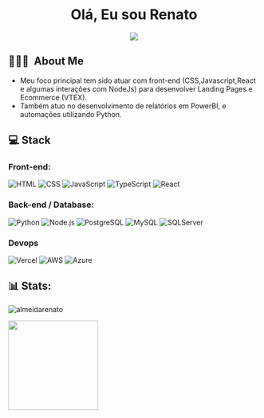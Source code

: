 <h1 align="center">Olá, Eu sou Renato</h1>

<p align="center">
<a href="https://www.linkedin.com/in/renato-mareque"><img src="https://img.shields.io/badge/-Renato%20Mareque-0077B5?style=flat-square&logo=Linkedin&logoColor=white"/></a>
</p>

<h2> 👨🏻‍💻 &nbsp;About Me </h2>

- Meu foco principal tem sido atuar com front-end (CSS,Javascript,React e algumas interações com NodeJs) para desenvolver Landing Pages e Ecommerce (VTEX).
- Também atuo no desenvolvimento de relatórios em PowerBI, e automações utilizando Python.



## 💻 Stack

### Front-end:
![HTML](https://img.shields.io/badge/-HTML-333333?style=flat&logo=HTML5)
![CSS](https://img.shields.io/badge/-CSS-333333?style=flat&logo=CSS3&logoColor=1572B6)
![JavaScript](https://img.shields.io/badge/-JavaScript-333333?style=flat&logo=javascript)
![TypeScript](https://img.shields.io/badge/-TypeScript-333333?style=flat&logo=typescript&logoColor=2D79C7)
![React](https://img.shields.io/badge/-React-333333?style=flat&logo=react)


### Back-end / Database:
![Python](https://img.shields.io/badge/Python-333333?style=flat&logo=python) 
![Node.js](https://img.shields.io/badge/-Node.js-333333?style=flat&logo=node.js)
![PostgreSQL](https://img.shields.io/badge/-PostgreSQL-333333?style=flat&logo=postgresql)
![MySQL](https://img.shields.io/badge/-MySQL-333333?style=flat&logo=mysql)
![SQLServer](https://img.shields.io/badge/-MicrosoftSQLServer-333333?style=flat&logo=microsoft-sql-server)

### Devops 
 ![Vercel](https://img.shields.io/badge/Vercel-232F3E?style=flat&logo=vercel&logoColor=white) 
 ![AWS](https://img.shields.io/badge/AWS-232F3E?style=flat&logo=amazonwebservices&logoColor=white)
 ![Azure](https://img.shields.io/badge/Azure-232F3E?style=flat&logo=azure&logoColor=white)

## 📊 Stats:
<p align="left"> <img src="https://komarev.com/ghpvc/?username=almeidarenato&label=Profile%20views&color=0e75b6&style=flat" alt="almeidarenato" /> </p>

 <div>
   <a href="https://github.com/almeidarenato">
   <img height="180em" src="https://github-readme-stats.vercel.app/api?username=almeidarenato&show_icons=true&theme=vision-friendly-dark&include_all_commits=true&count_private=true"/>
</div>
